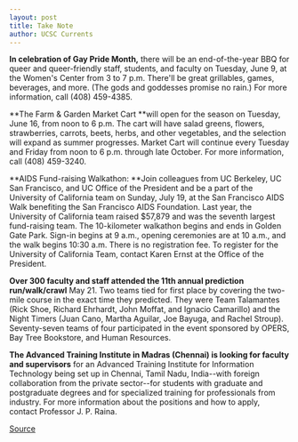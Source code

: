 ```yaml
---
layout: post
title: Take Note
author: UCSC Currents
---
```


**In celebration of Gay Pride Month,** there will be an end-of-the-year BBQ for queer and queer-friendly staff, students, and faculty on Tuesday, June 9, at the Women's Center from 3 to 7 p.m. There'll be great grillables, games, beverages, and more. (The gods and goddesses promise no rain.) For more information, call (408) 459-4385.

**The Farm & Garden Market Cart **will open for the season on Tuesday, June 16, from noon to 6 p.m. The cart will have salad greens, flowers, strawberries, carrots, beets, herbs, and other vegetables, and the selection will expand as summer progresses. Market Cart will continue every Tuesday and Friday from noon to 6 p.m. through late October. For more information, call (408) 459-3240.

**AIDS Fund-raising Walkathon: **Join colleagues from UC Berkeley, UC San Francisco, and UC Office of the President and be a part of the University of California team on Sunday, July 19, at the San Francisco AIDS Walk benefiting the San Francisco AIDS Foundation. Last year, the University of California team raised $57,879 and was the seventh largest fund-raising team. The 10-kilometer walkathon begins and ends in Golden Gate Park. Sign-in begins at 9 a.m., opening ceremonies are at 10 a.m., and the walk begins 10:30 a.m. There is no registration fee. To register for the University of California Team, contact Karen Ernst at the Office of the President.

**Over 300 faculty and staff attended the 11th annual prediction run/walk/crawl** May 21. Two teams tied for first place by covering the two-mile course in the exact time they predicted. They were Team Talamantes (Rick Shoe, Richard Ehrhardt, John Moffat, and Ignacio Camarillo) and the Night Timers (Juan Cano, Martha Aguilar, Joe Bayuga, and Rachel Stroup). Seventy-seven teams of four participated in the event sponsored by OPERS, Bay Tree Bookstore, and Human Resources.

**The Advanced Training Institute in Madras (Chennai) is looking for faculty and supervisors** for an Advanced Training Institute for Information Technology being set up in Chennai, Tamil Nadu, India--with foreign collaboration from the private sector--for students with graduate and postgraduate degrees and for specialized training for professionals from industry. For more information about the positions and how to apply, contact Professor J. P. Raina.

[Source](http://www1.ucsc.edu/oncampus/currents/97-98/06-08/takenote.htm "Permalink to Take Note: 06-08-98")
